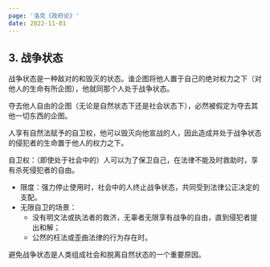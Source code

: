 ```yaml
---
page: '洛克《政府论》'
date: 2022-11-01
---
```


## 3. 战争状态

战争状态是一种敌对的和毁灭的状态。谁企图将他人置于自己的绝对权力之下（对他人的生命有所企图），他就同那个人处于战争状态。

夺去他人自由的企图（无论是自然状态下还是社会状态下），必然被假定为夺去其他一切东西的企图。

人享有自然法赋予的自卫权，他可以毁灭向他宣战的人，因此造成并处于战争状态的侵犯者的生命置于他人的权力之下。

自卫权：（即使处于社会中的）人可以为了保卫自己，在法律不能及时救助时，享有杀死侵犯者的自由。

- 限度：强力停止使用时，社会中的人终止战争状态，共同受到法律公正决定的支配。
- 无限自卫的场景：
  - 没有明文法或执法者的救济，无辜者无限享有战争的自由，直到侵犯者提出和解；
  - 公然的枉法或歪曲法律的行为存在时。

避免战争状态是人类组成社会和脱离自然状态的一个重要原因。
